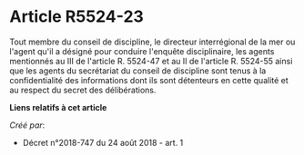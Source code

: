 # Article R5524-23

Tout membre du conseil de discipline, le directeur interrégional de la mer ou l'agent qu'il a désigné pour conduire l'enquête
disciplinaire, les agents mentionnés au III de l'article R. 5524-47 et au II de l'article R. 5524-55 ainsi que les agents du
secrétariat du conseil de discipline sont tenus à la confidentialité des informations dont ils sont détenteurs en cette
qualité et au respect du secret des délibérations.

**Liens relatifs à cet article**

_Créé par_:

  - Décret n°2018-747 du 24 août 2018 - art. 1
